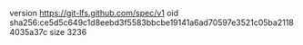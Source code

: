 version https://git-lfs.github.com/spec/v1
oid sha256:ce5d5c649c1d8eebd3f5583bbcbe19141a6ad70597e3521c05ba21184035a37c
size 3236
